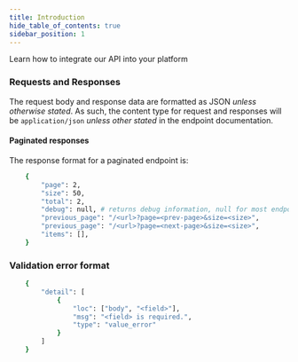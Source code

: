 ```yaml
---
title: Introduction
hide_table_of_contents: true
sidebar_position: 1
---
```


Learn how to integrate our API into your platform

### Requests and Responses

The request body and response data are formatted as JSON _unless otherwise stated_. As such, the content type for request and responses will be `application/json` _unless other stated_ in the endpoint documentation.

#### Paginated responses

The response format for a paginated endpoint is:

```bash title="Paginated response format"
    {
        "page": 2,
        "size": 50,
        "total": 2,
        "debug": null, # returns debug information, null for most endpoints and only sent when requested by passing `debug=true` in query parameter.
        "previous_page": "/<url>?page=<prev-page>&size=<size>",
        "previous_page": "/<url>?page=<next-page>&size=<size>",
        "items": [],
    }
```

### Validation error format

```bash title="Validation error format"
    {
        "detail": [
            {
                "loc": ["body", "<field>"],
                "msg": "<field> is required.",
                "type": "value_error"
            }
        ]
    }
```
